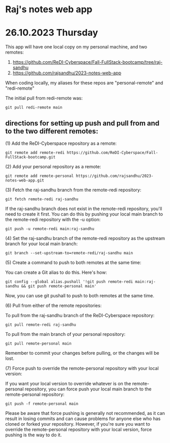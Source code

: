 # Raj's notes web app


# 26.10.2023 Thursday

This app will have one local copy on my personal machine, and two remotes:

1. https://github.com/ReDI-Cyberspace/Fall-FullStack-bootcamp/tree/raj-sandhu
2. https://github.com/rajsandhu/2023-notes-web-app

When coding locally, my aliases for these repos are "personal-remote" and "redi-remote"

The initial pull from redi-remote was:

    git pull redi-remote main

## directions for setting up push and pull from and to the two different remotes:

(1) Add the ReDI-Cyberspace repository as a remote:

    git remote add remote-redi https://github.com/ReDI-Cyberspace/Fall-FullStack-bootcamp.git

(2) Add your personal repository as a remote:

    git remote add remote-personal https://github.com/rajsandhu/2023-notes-web-app.git

(3) Fetch the raj-sandhu branch from the remote-redi repository:

    git fetch remote-redi raj-sandhu

If the raj-sandhu branch does not exist in the remote-redi repository, you'll need to create it first. You can do this by pushing your local main branch to the remote-redi repository with the -u option:

    git push -u remote-redi main:raj-sandhu

(4) Set the raj-sandhu branch of the remote-redi repository as the upstream branch for your local main branch:

    git branch --set-upstream-to=remote-redi/raj-sandhu main

(5) Create a command to push to both remotes at the same time:

You can create a Git alias to do this. Here's how:

    git config --global alias.pushall '!git push remote-redi main:raj-sandhu && git push remote-personal main'

Now, you can use git pushall to push to both remotes at the same time.

(6) Pull from either of the remote repositories:

To pull from the raj-sandhu branch of the ReDI-Cyberspace repository:

    git pull remote-redi raj-sandhu

To pull from the main branch of your personal repository:

    git pull remote-personal main

Remember to commit your changes before pulling, or the changes will be lost.

(7) Force push to override the remote-personal repository with your local version:

If you want your local version to override whatever is on the remote-personal repository, you can force push your local main branch to the remote-personal repository:

    git push -f remote-personal main

Please be aware that force pushing is generally not recommended, as it can result in losing commits and can cause problems for anyone else who has cloned or forked your repository. However, if you're sure you want to override the remote-personal repository with your local version, force pushing is the way to do it.